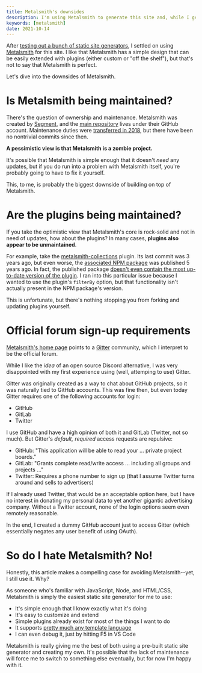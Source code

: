 ```yaml
---
title: Metalsmith's downsides
description: I'm using Metalsmith to generate this site and, while I generally like it, it's not perfect. Here are some of Metalsmith's downsides.
keywords: [metalsmith]
date: 2021-10-14
---
```

After [testing out a bunch of static site generators](comparison.md), I settled on using [Metalsmith](metalsmith.md) for this site. I like that Metalsmith has a simple design that can be easily extended with plugins (either custom or "off the shelf"), but that's not to say that Metalsmith is perfect.

Let's dive into the downsides of Metalsmith.

# Is Metalsmith being maintained?
There's the question of ownership and maintenance. Metalsmith was created by [Segment](https://segment.com/), and the [main repository](https://github.com/segmentio/metalsmith) lives under their GitHub account. Maintenance duties were [transferred in 2018](https://github.com/segmentio/metalsmith/pull/324/files), but there have been no nontrivial commits since then.

**A pessimistic view is that Metalsmith is a zombie project.**

It's possible that Metalsmith is simple enough that it doesn't *need* any updates, but if you do run into a problem with Metalsmith itself, you're probably going to have to fix it yourself.

This, to me, is probably the biggest downside of building on top of Metalsmith.

# Are the plugins being maintained?
If you take the optimistic view that Metalsmith's core is rock-solid and not in need of updates, how about the plugins? In many cases, **plugins also appear to be unmaintained**.

For example, take the [metalsmith-collections](https://github.com/segmentio/metalsmith-collections) plugin. Its last commit was 3 years ago, but even worse, the [associated NPM package](https://github.com/segmentio/metalsmith-collections) was published 5 years ago. In fact, the published package [doesn't even contain the most up-to-date version of the plugin](https://github.com/segmentio/metalsmith-collections/issues/91). I ran into this particular issue because I wanted to use the plugin's `filterBy` option, but that functionality isn't actually present in the NPM package's version.

This is unfortunate, but there's nothing stopping you from forking and updating plugins yourself.

# Official forum sign-up requirements
[Metalsmith's home page](https://metalsmith.io/) points to a [Gitter](https://gitter.im/) community, which I interpret to be the official forum.

While I like the *idea* of an open source Discord alternative, I was very disappointed with my first experience using (well, attemping to use) Gitter.

Gitter was originally created as a way to chat about GitHub projects, so it was naturally tied to GitHub accounts. This was fine then, but even today Gitter requires one of the following accounts for login:

* GitHub
* GitLab
* Twitter

I use GitHub and have a high opinion of both it and GitLab (Twitter, not so much). But Gitter's *default, required* access requests are repulsive:

* GitHub: "This application will be able to read your ... private project boards."
* GitLab: "Grants complete read/write access ... including all groups and projects ..."
* Twitter: Requires a phone number to sign up (that I assume Twitter turns around and sells to advertisers)

If I already used Twitter, that would be an acceptable option here, but I have no interest in donating my personal data to yet another gigantic advertising company. Without a Twitter account, none of the login options seem even remotely reasonable.

In the end, I created a dummy GitHub account just to access Gitter (which essentially negates any user benefit of using OAuth).

# So do I hate Metalsmith? No!
Honestly, this article makes a compelling case for avoiding Metalsmith--yet, I still use it. Why?

As someone who's familiar with JavaScript, Node, and HTML/CSS, Metalsmith is simply the easiest static site generator for me to use:

* It's simple enough that I know exactly what it's doing
* It's easy to customize and extend
* Simple plugins already exist for most of the things I want to do
* It supports [pretty much any template language](https://github.com/jstransformers)
* I can even debug it, just by hitting F5 in VS Code

Metalsmith is really giving me the best of both using a pre-built static site generator and creating my own. It's possible that the lack of maintenance will force me to switch to something else eventually, but for now I'm happy with it.